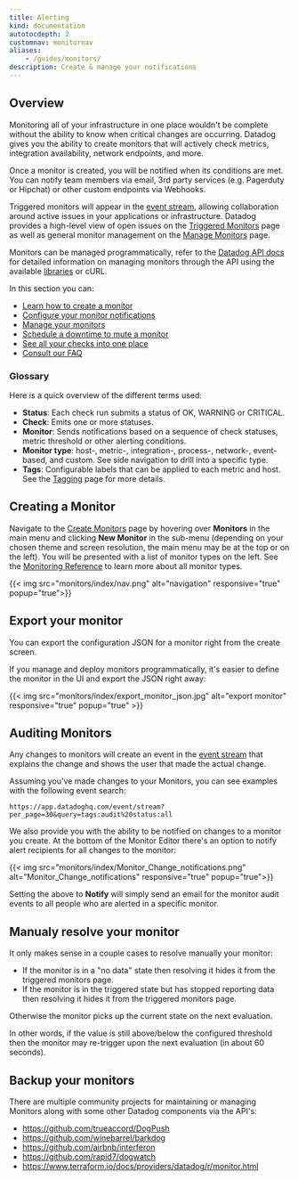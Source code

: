 ```yaml
---
title: Alerting
kind: documentation
autotocdepth: 2
customnav: monitornav
aliases:
    - /guides/monitors/
description: Create & manage your notifications
---
```


## Overview

Monitoring all of your infrastructure in one place wouldn't be complete without
the ability to know when critical changes are occurring. Datadog gives you the
ability to create monitors that will actively check metrics, integration
availability, network endpoints, and more.

Once a monitor is created, you will be notified when its conditions are met.
You can notify team members via email, 3rd party services (e.g. Pagerduty or
Hipchat) or other custom endpoints via Webhooks.

Triggered monitors will appear in the [event stream](/graphing/event_stream/), allowing collaboration around active issues in your applications or infrastructure. Datadog provides a high-level view of open issues on the [Triggered Monitors](https://app.datadoghq.com/monitors/triggered) page as well as general monitor management on the [Manage Monitors](https://app.datadoghq.com/monitors) page.

Monitors can be managed programmatically, refer to the [Datadog API docs](/api/#monitors) for detailed information on managing monitors through the API using the available [libraries](/developers/libraries) or cURL.

In this section you can:

* [Learn how to create a monitor](/monitors/monitor_types)
* [Configure your monitor notifications](/monitors/notifications)
* [Manage your monitors](/monitors/manage_monitor)
* [Schedule a downtime to mute a monitor](/monitors/downtimes)
* [See all your checks into one place](/monitors/check_summary)
* [Consult our FAQ](/monitors/faq)

### Glossary

Here is a quick overview of the different terms used:

- **Status**: Each check run submits a status of OK, WARNING or CRITICAL.
- **Check**: Emits one or more statuses.
- **Monitor**: Sends notifications based on a sequence of check statuses, metric
  threshold or other alerting conditions.
- **Monitor type**: host-, metric-, integration-, process-, network-, event-based, and custom. See side navigation to drill into a specific type.
- **Tags**: Configurable labels that can be applied to each metric and host. See the [Tagging](/agent/tagging) page for more details.

## Creating a Monitor

Navigate to the [Create Monitors](https://app.datadoghq.com/monitors#/create)
page by hovering over **Monitors** in the main menu and clicking **New Monitor** in the sub-menu (depending on your chosen theme and screen resolution, the main menu may be at the top or on the left). You will be presented with a list of monitor types on the left. See the [Monitoring Reference](/monitors/monitor_types) to learn more about all monitor types.

{{< img src="monitors/index/nav.png" alt="navigation" responsive="true" popup="true">}}

## Export your monitor

You can export the configuration JSON for a monitor right from the create screen.

If you manage and deploy monitors programmatically, it's easier to define the monitor in the UI and export the JSON right away:

{{< img src="monitors/index/export_monitor_json.jpg" alt="export monitor" responsive="true" popup="true" >}}

## Auditing Monitors

Any changes to monitors will create an event in the [event stream](/graphing/event_stream) that explains the change and shows the user that made the actual change.

Assuming you've made changes to your Monitors, you can see examples with the following event search:
```
https://app.datadoghq.com/event/stream?per_page=30&query=tags:audit%20status:all
```

We also provide you with the ability to be notified on changes to a monitor you create. At the bottom of the Monitor Editor there's an option to notify alert recipients for all changes to the monitor:

{{< img src="monitors/index/Monitor_Change_notifications.png" alt="Monitor_Change_notifications" responsive="true" popup="true">}}

Setting the above to **Notify** will simply send an email for the monitor audit events to all people who are alerted in a specific monitor.

## Manualy resolve your monitor

It only makes sense in a couple cases to resolve manually your monitor:

* If the monitor is in a "no data" state then resolving it hides it from the triggered monitors page.
* If the monitor is in the triggered state but has stopped reporting data then
resolving it hides it from the triggered monitors page.

Otherwise the monitor picks up the current state on the next evaluation. 

In other words, if the value is still above/below the configured threshold then the monitor may re-trigger upon the next evaluation (in about 60 seconds).

## Backup your monitors

There are multiple community projects for maintaining or managing Monitors along with some other Datadog components via the API's:

* https://github.com/trueaccord/DogPush
* https://github.com/winebarrel/barkdog
* https://github.com/airbnb/interferon
* https://github.com/rapid7/dogwatch
* https://www.terraform.io/docs/providers/datadog/r/monitor.html